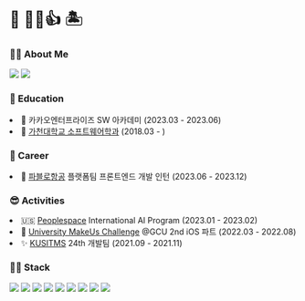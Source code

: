 # 🌴 👋😀👍 🏝
### 🙋‍♂️ About Me
<a href="https://quaint-catsup-1e2.notion.site/500c2f7cd418408ebb6116505e0ce104"><img src="https://img.shields.io/badge/Notion-000000?style=for-the-badge&logo=notion&logoColor=white"/></a>
<a href="https://www.linkedin.com/in/%EC%9E%AC%EB%AF%BC-%EC%86%A1-2b069a21a/"><img src="https://img.shields.io/badge/Linkedin-0A66C2?style=for-the-badge&logo=linkedin&logoColor=white"/></a>

### 🏫 Education
  <li>🍫 카카오엔터프라이즈 SW 아카데미 (2023.03 - 2023.06)</li>
  <li>🏫 <a href="https://sw.gachon.ac.kr/cms/">가천대학교 소프트웨어학과</a> (2018.03 - )</li>

### 💼 Career
  <li>🚁 <a href="https://pabloair.com/main/main.html">파블로항공</a> 플랫폼팀 프론트엔드 개발 인턴 (2023.06 - 2023.12)</li>

### 😎 Activities
  <li>🇺🇸 <a href="https://peoplespace.us/">Peoplespace</a> International AI Program (2023.01 - 2023.02)</li>
  <li>📱 <a href="https://www.makeus.in/umc">University MakeUs Challenge</a> @GCU 2nd iOS 파트 (2022.03 - 2022.08)</li>
  <li>✨ <a href="https://cafe.naver.com/kusitms">KUSITMS</a> 24th 개발팀 (2021.09 - 2021.11)</li>
  
### 👨‍💻 Stack
<img src="https://img.shields.io/badge/HTML5-E34F26?style=flat-square&logo=HTML5&logoColor=white"/></a>
<img src="https://img.shields.io/badge/CSS3-1572B6?style=flat-square&logo=CSS3&logoColor=white"/></a>
<img src="https://img.shields.io/badge/JavaScript-F7DF1E?style=flat-square&logo=JavaScript&logoColor=white"/></a>
<img src="https://img.shields.io/badge/TypeScript-3178C6?style=flat-square&logo=TypeScript&logoColor=white"/></a>
<img src="https://img.shields.io/badge/React-61DAFB?style=flat-square&logo=React&logoColor=white"/></a>
<img src="https://img.shields.io/badge/Vue.js-4FC08D?style=flat-square&logo=Vue.js&logoColor=white"/></a>
<img src="https://img.shields.io/badge/Next.js-000000?style=flat-square&logo=nextdotjs&logoColor=white"/></a>
<img src="https://img.shields.io/badge/React_Native-%2320232a.svg?style=flat-square&logo=react&logoColor=%2361DAFB"/></a>
<img src="https://img.shields.io/badge/Swift-F05138?style=flat-square&logo=Swift&logoColor=white"/></a>
